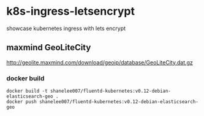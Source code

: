 # k8s-ingress-letsencrypt
showcase kubernetes ingress with lets encrypt

## maxmind GeoLiteCity

http://geolite.maxmind.com/download/geoip/database/GeoLiteCity.dat.gz

### docker build

```console
docker build -t shanelee007/fluentd-kubernetes:v0.12-debian-elasticsearch-geo .
docker push shanelee007/fluentd-kubernetes:v0.12-debian-elasticsearch-geo


```
